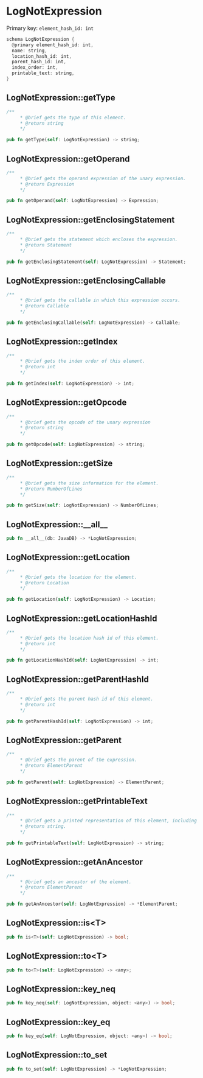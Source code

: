 # LogNotExpression

Primary key: `element_hash_id: int`

```rust
schema LogNotExpression {
  @primary element_hash_id: int,
  name: string,
  location_hash_id: int,
  parent_hash_id: int,
  index_order: int,
  printable_text: string,
}
```
## LogNotExpression::getType

```rust
/**
     * @brief gets the type of this element.
     * @return string
     */
```
```rust
pub fn getType(self: LogNotExpression) -> string;
```
## LogNotExpression::getOperand

```rust
/**
     * @brief gets the operand expression of the unary expression.
     * @return Expression 
     */
```
```rust
pub fn getOperand(self: LogNotExpression) -> Expression;
```
## LogNotExpression::getEnclosingStatement

```rust
/**
     * @brief gets the statement which encloses the expression.
     * @return Statement 
     */
```
```rust
pub fn getEnclosingStatement(self: LogNotExpression) -> Statement;
```
## LogNotExpression::getEnclosingCallable

```rust
/**
     * @brief gets the callable in which this expression occurs.
     * @return Callable 
     */
```
```rust
pub fn getEnclosingCallable(self: LogNotExpression) -> Callable;
```
## LogNotExpression::getIndex

```rust
/**
     * @brief gets the index order of this element.
     * @return int
     */
```
```rust
pub fn getIndex(self: LogNotExpression) -> int;
```
## LogNotExpression::getOpcode

```rust
/**
     * @brief gets the opcode of the unary expression
     * @return string 
     */
```
```rust
pub fn getOpcode(self: LogNotExpression) -> string;
```
## LogNotExpression::getSize

```rust
/**
     * @brief gets the size information for the element.
     * @return NumberOfLines
     */
```
```rust
pub fn getSize(self: LogNotExpression) -> NumberOfLines;
```
## LogNotExpression::\_\_all\_\_

```rust
pub fn __all__(db: JavaDB) -> *LogNotExpression;
```
## LogNotExpression::getLocation

```rust
/**
     * @brief gets the location for the element.
     * @return Location
     */
```
```rust
pub fn getLocation(self: LogNotExpression) -> Location;
```
## LogNotExpression::getLocationHashId

```rust
/**
     * @brief gets the location hash id of this element.
     * @return int
     */
```
```rust
pub fn getLocationHashId(self: LogNotExpression) -> int;
```
## LogNotExpression::getParentHashId

```rust
/**
     * @brief gets the parent hash id of this element.
     * @return int
     */
```
```rust
pub fn getParentHashId(self: LogNotExpression) -> int;
```
## LogNotExpression::getParent

```rust
/**
     * @brief gets the parent of the expression.
     * @return ElementParent 
     */
```
```rust
pub fn getParent(self: LogNotExpression) -> ElementParent;
```
## LogNotExpression::getPrintableText

```rust
/**
     * @brief gets a printed representation of this element, including its structure where applicable.
     * @return string.
     */
```
```rust
pub fn getPrintableText(self: LogNotExpression) -> string;
```
## LogNotExpression::getAnAncestor

```rust
/**
     * @brief gets an ancestor of the element.
     * @return ElementParent 
     */
```
```rust
pub fn getAnAncestor(self: LogNotExpression) -> *ElementParent;
```
## LogNotExpression::is\<T\>

```rust
pub fn is<T>(self: LogNotExpression) -> bool;
```
## LogNotExpression::to\<T\>

```rust
pub fn to<T>(self: LogNotExpression) -> <any>;
```
## LogNotExpression::key\_neq

```rust
pub fn key_neq(self: LogNotExpression, object: <any>) -> bool;
```
## LogNotExpression::key\_eq

```rust
pub fn key_eq(self: LogNotExpression, object: <any>) -> bool;
```
## LogNotExpression::to\_set

```rust
pub fn to_set(self: LogNotExpression) -> *LogNotExpression;
```
